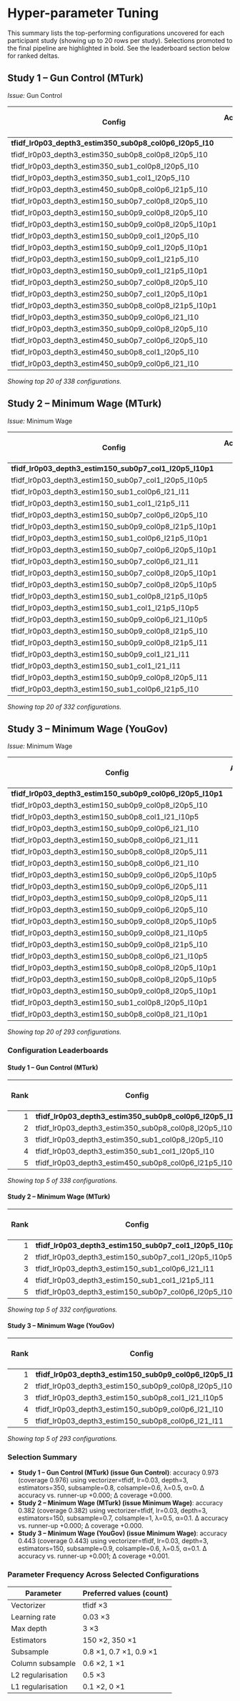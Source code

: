 # Hyper-parameter Tuning

This summary lists the top-performing configurations uncovered for each participant study (showing up to 20 rows per study). Selections promoted to the final pipeline are highlighted in bold. See the leaderboard section below for ranked deltas.

## Study 1 – Gun Control (MTurk)

*Issue:* Gun Control

| Config | Accuracy ↑ | Coverage ↑ | Known hits / total | Known availability ↑ | Avg prob ↑ | Evaluated |
| --- | ---: | ---: | --- | ---: | ---: | ---: |
| **tfidf_lr0p03_depth3_estim350_sub0p8_col0p6_l20p5_l10** | 0.973 | 0.976 | 533/546 | 0.996 | 0.924 | 548 |
| tfidf_lr0p03_depth3_estim350_sub0p8_col0p8_l20p5_l10 | 0.973 | 0.976 | 533/546 | 0.996 | 0.926 | 548 |
| tfidf_lr0p03_depth3_estim350_sub1_col0p8_l20p5_l10 | 0.973 | 0.976 | 533/546 | 0.996 | 0.933 | 548 |
| tfidf_lr0p03_depth3_estim350_sub1_col1_l20p5_l10 | 0.973 | 0.976 | 533/546 | 0.996 | 0.934 | 548 |
| tfidf_lr0p03_depth3_estim450_sub0p8_col0p6_l21p5_l10 | 0.973 | 0.976 | 533/546 | 0.996 | 0.923 | 548 |
| tfidf_lr0p03_depth3_estim150_sub0p7_col0p8_l20p5_l10 | 0.971 | 0.974 | 532/546 | 0.996 | 0.871 | 548 |
| tfidf_lr0p03_depth3_estim150_sub0p9_col0p8_l20p5_l10 | 0.971 | 0.974 | 532/546 | 0.996 | 0.893 | 548 |
| tfidf_lr0p03_depth3_estim150_sub0p9_col0p8_l20p5_l10p1 | 0.971 | 0.974 | 532/546 | 0.996 | 0.889 | 548 |
| tfidf_lr0p03_depth3_estim150_sub0p9_col1_l20p5_l10 | 0.971 | 0.974 | 532/546 | 0.996 | 0.895 | 548 |
| tfidf_lr0p03_depth3_estim150_sub0p9_col1_l20p5_l10p1 | 0.971 | 0.974 | 532/546 | 0.996 | 0.890 | 548 |
| tfidf_lr0p03_depth3_estim150_sub0p9_col1_l21p5_l10 | 0.971 | 0.974 | 532/546 | 0.996 | 0.865 | 548 |
| tfidf_lr0p03_depth3_estim150_sub0p9_col1_l21p5_l10p1 | 0.971 | 0.974 | 532/546 | 0.996 | 0.861 | 548 |
| tfidf_lr0p03_depth3_estim250_sub0p7_col0p8_l20p5_l10 | 0.971 | 0.974 | 532/546 | 0.996 | 0.918 | 548 |
| tfidf_lr0p03_depth3_estim250_sub0p7_col1_l20p5_l10p1 | 0.971 | 0.974 | 532/546 | 0.996 | 0.917 | 548 |
| tfidf_lr0p03_depth3_estim350_sub0p8_col0p8_l21p5_l10p1 | 0.971 | 0.974 | 532/546 | 0.996 | 0.924 | 548 |
| tfidf_lr0p03_depth3_estim350_sub0p9_col0p6_l21_l10 | 0.971 | 0.974 | 532/546 | 0.996 | 0.927 | 548 |
| tfidf_lr0p03_depth3_estim350_sub0p9_col0p8_l20p5_l10 | 0.971 | 0.974 | 532/546 | 0.996 | 0.929 | 548 |
| tfidf_lr0p03_depth3_estim450_sub0p7_col0p6_l20p5_l10 | 0.971 | 0.974 | 532/546 | 0.996 | 0.920 | 548 |
| tfidf_lr0p03_depth3_estim450_sub0p8_col1_l20p5_l10 | 0.971 | 0.974 | 532/546 | 0.996 | 0.927 | 548 |
| tfidf_lr0p03_depth3_estim450_sub0p9_col0p6_l21_l10 | 0.971 | 0.974 | 532/546 | 0.996 | 0.928 | 548 |
*Showing top 20 of 338 configurations.*

## Study 2 – Minimum Wage (MTurk)

*Issue:* Minimum Wage

| Config | Accuracy ↑ | Coverage ↑ | Known hits / total | Known availability ↑ | Avg prob ↑ | Evaluated |
| --- | ---: | ---: | --- | ---: | ---: | ---: |
| **tfidf_lr0p03_depth3_estim150_sub0p7_col1_l20p5_l10p1** | 0.382 | 0.382 | 256/671 | 1.000 | 0.435 | 671 |
| tfidf_lr0p03_depth3_estim150_sub0p7_col1_l20p5_l10p5 | 0.382 | 0.382 | 256/671 | 1.000 | 0.429 | 671 |
| tfidf_lr0p03_depth3_estim150_sub1_col0p6_l21_l11 | 0.380 | 0.380 | 255/671 | 1.000 | 0.415 | 671 |
| tfidf_lr0p03_depth3_estim150_sub1_col1_l21p5_l11 | 0.380 | 0.380 | 255/671 | 1.000 | 0.411 | 671 |
| tfidf_lr0p03_depth3_estim150_sub0p7_col0p6_l20p5_l10 | 0.377 | 0.377 | 253/671 | 1.000 | 0.433 | 671 |
| tfidf_lr0p03_depth3_estim150_sub0p9_col0p8_l21p5_l10p1 | 0.377 | 0.377 | 253/671 | 1.000 | 0.422 | 671 |
| tfidf_lr0p03_depth3_estim150_sub1_col0p6_l21p5_l10p1 | 0.377 | 0.377 | 253/671 | 1.000 | 0.420 | 671 |
| tfidf_lr0p03_depth3_estim150_sub0p7_col0p6_l20p5_l10p1 | 0.376 | 0.376 | 252/671 | 1.000 | 0.432 | 671 |
| tfidf_lr0p03_depth3_estim150_sub0p7_col0p6_l21_l11 | 0.376 | 0.376 | 252/671 | 1.000 | 0.409 | 671 |
| tfidf_lr0p03_depth3_estim150_sub0p7_col0p8_l20p5_l10p1 | 0.376 | 0.376 | 252/671 | 1.000 | 0.432 | 671 |
| tfidf_lr0p03_depth3_estim150_sub0p7_col0p8_l20p5_l10p5 | 0.376 | 0.376 | 252/671 | 1.000 | 0.426 | 671 |
| tfidf_lr0p03_depth3_estim150_sub1_col0p8_l21p5_l10p5 | 0.376 | 0.376 | 252/671 | 1.000 | 0.418 | 671 |
| tfidf_lr0p03_depth3_estim150_sub1_col1_l21p5_l10p5 | 0.376 | 0.376 | 252/671 | 1.000 | 0.418 | 671 |
| tfidf_lr0p03_depth3_estim150_sub0p9_col0p6_l21_l10p5 | 0.374 | 0.374 | 251/671 | 1.000 | 0.420 | 671 |
| tfidf_lr0p03_depth3_estim150_sub0p9_col0p8_l21p5_l10 | 0.374 | 0.374 | 251/671 | 1.000 | 0.423 | 671 |
| tfidf_lr0p03_depth3_estim150_sub0p9_col0p8_l21p5_l11 | 0.374 | 0.374 | 251/671 | 1.000 | 0.408 | 671 |
| tfidf_lr0p03_depth3_estim150_sub0p9_col1_l21_l11 | 0.374 | 0.374 | 251/671 | 1.000 | 0.416 | 671 |
| tfidf_lr0p03_depth3_estim150_sub1_col1_l21_l11 | 0.374 | 0.374 | 251/671 | 1.000 | 0.417 | 671 |
| tfidf_lr0p03_depth3_estim150_sub0p9_col0p8_l20p5_l11 | 0.373 | 0.373 | 250/671 | 1.000 | 0.421 | 671 |
| tfidf_lr0p03_depth3_estim150_sub1_col0p6_l21p5_l10 | 0.373 | 0.373 | 250/671 | 1.000 | 0.422 | 671 |
*Showing top 20 of 332 configurations.*

## Study 3 – Minimum Wage (YouGov)

*Issue:* Minimum Wage

| Config | Accuracy ↑ | Coverage ↑ | Known hits / total | Known availability ↑ | Avg prob ↑ | Evaluated |
| --- | ---: | ---: | --- | ---: | ---: | ---: |
| **tfidf_lr0p03_depth3_estim150_sub0p9_col0p6_l20p5_l10p1** | 0.443 | 0.443 | 531/1,200 | 1.000 | 0.442 | 1,200 |
| tfidf_lr0p03_depth3_estim150_sub0p9_col0p8_l20p5_l10 | 0.442 | 0.442 | 530/1,200 | 1.000 | 0.445 | 1,200 |
| tfidf_lr0p03_depth3_estim150_sub0p8_col1_l21_l10p5 | 0.441 | 0.441 | 529/1,200 | 1.000 | 0.437 | 1,200 |
| tfidf_lr0p03_depth3_estim150_sub0p9_col0p6_l21_l10 | 0.441 | 0.441 | 529/1,200 | 1.000 | 0.437 | 1,200 |
| tfidf_lr0p03_depth3_estim150_sub0p8_col0p6_l21_l11 | 0.440 | 0.440 | 528/1,200 | 1.000 | 0.429 | 1,200 |
| tfidf_lr0p03_depth3_estim150_sub0p8_col0p8_l20p5_l11 | 0.440 | 0.440 | 528/1,200 | 1.000 | 0.437 | 1,200 |
| tfidf_lr0p03_depth3_estim150_sub0p8_col0p6_l21_l10 | 0.439 | 0.439 | 527/1,200 | 1.000 | 0.437 | 1,200 |
| tfidf_lr0p03_depth3_estim150_sub0p9_col0p6_l20p5_l10p5 | 0.439 | 0.439 | 527/1,200 | 1.000 | 0.440 | 1,200 |
| tfidf_lr0p03_depth3_estim150_sub0p9_col0p6_l20p5_l11 | 0.439 | 0.439 | 527/1,200 | 1.000 | 0.435 | 1,200 |
| tfidf_lr0p03_depth3_estim150_sub0p9_col0p8_l20p5_l11 | 0.439 | 0.439 | 527/1,200 | 1.000 | 0.436 | 1,200 |
| tfidf_lr0p03_depth3_estim150_sub0p9_col0p6_l20p5_l10 | 0.438 | 0.438 | 526/1,200 | 1.000 | 0.441 | 1,200 |
| tfidf_lr0p03_depth3_estim150_sub0p9_col0p8_l20p5_l10p5 | 0.438 | 0.438 | 526/1,200 | 1.000 | 0.442 | 1,200 |
| tfidf_lr0p03_depth3_estim150_sub0p9_col0p8_l21_l10p5 | 0.438 | 0.438 | 525/1,200 | 1.000 | 0.436 | 1,200 |
| tfidf_lr0p03_depth3_estim150_sub0p9_col0p8_l21p5_l10 | 0.438 | 0.438 | 525/1,200 | 1.000 | 0.436 | 1,200 |
| tfidf_lr0p03_depth3_estim150_sub0p8_col0p6_l21_l10p5 | 0.437 | 0.437 | 524/1,200 | 1.000 | 0.433 | 1,200 |
| tfidf_lr0p03_depth3_estim150_sub0p8_col0p8_l20p5_l10p1 | 0.437 | 0.437 | 524/1,200 | 1.000 | 0.445 | 1,200 |
| tfidf_lr0p03_depth3_estim150_sub0p8_col0p8_l20p5_l10p5 | 0.437 | 0.437 | 524/1,200 | 1.000 | 0.440 | 1,200 |
| tfidf_lr0p03_depth3_estim150_sub0p9_col0p8_l20p5_l10p1 | 0.437 | 0.437 | 524/1,200 | 1.000 | 0.444 | 1,200 |
| tfidf_lr0p03_depth3_estim150_sub1_col0p8_l20p5_l10p1 | 0.437 | 0.437 | 524/1,200 | 1.000 | 0.442 | 1,200 |
| tfidf_lr0p03_depth3_estim150_sub0p8_col0p8_l21_l10p1 | 0.436 | 0.436 | 523/1,200 | 1.000 | 0.438 | 1,200 |
*Showing top 20 of 293 configurations.*

### Configuration Leaderboards

#### Study 1 – Gun Control (MTurk)

| Rank | Config | Accuracy ↑ | Δ accuracy ↓ | Coverage ↑ | Δ coverage ↓ | Evaluated |
| ---: | --- | ---: | ---: | ---: | ---: | ---: |
| 1 | **tfidf_lr0p03_depth3_estim350_sub0p8_col0p6_l20p5_l10** | 0.973 | 0.000 | 0.976 | 0.000 | 548 |
| 2 | tfidf_lr0p03_depth3_estim350_sub0p8_col0p8_l20p5_l10 | 0.973 | 0.000 | 0.976 | 0.000 | 548 |
| 3 | tfidf_lr0p03_depth3_estim350_sub1_col0p8_l20p5_l10 | 0.973 | 0.000 | 0.976 | 0.000 | 548 |
| 4 | tfidf_lr0p03_depth3_estim350_sub1_col1_l20p5_l10 | 0.973 | 0.000 | 0.976 | 0.000 | 548 |
| 5 | tfidf_lr0p03_depth3_estim450_sub0p8_col0p6_l21p5_l10 | 0.973 | 0.000 | 0.976 | 0.000 | 548 |
*Showing top 5 of 338 configurations.*

#### Study 2 – Minimum Wage (MTurk)

| Rank | Config | Accuracy ↑ | Δ accuracy ↓ | Coverage ↑ | Δ coverage ↓ | Evaluated |
| ---: | --- | ---: | ---: | ---: | ---: | ---: |
| 1 | **tfidf_lr0p03_depth3_estim150_sub0p7_col1_l20p5_l10p1** | 0.382 | 0.000 | 0.382 | 0.000 | 671 |
| 2 | tfidf_lr0p03_depth3_estim150_sub0p7_col1_l20p5_l10p5 | 0.382 | 0.000 | 0.382 | 0.000 | 671 |
| 3 | tfidf_lr0p03_depth3_estim150_sub1_col0p6_l21_l11 | 0.380 | 0.001 | 0.380 | 0.001 | 671 |
| 4 | tfidf_lr0p03_depth3_estim150_sub1_col1_l21p5_l11 | 0.380 | 0.001 | 0.380 | 0.001 | 671 |
| 5 | tfidf_lr0p03_depth3_estim150_sub0p7_col0p6_l20p5_l10 | 0.377 | 0.004 | 0.377 | 0.004 | 671 |
*Showing top 5 of 332 configurations.*

#### Study 3 – Minimum Wage (YouGov)

| Rank | Config | Accuracy ↑ | Δ accuracy ↓ | Coverage ↑ | Δ coverage ↓ | Evaluated |
| ---: | --- | ---: | ---: | ---: | ---: | ---: |
| 1 | **tfidf_lr0p03_depth3_estim150_sub0p9_col0p6_l20p5_l10p1** | 0.443 | 0.000 | 0.443 | 0.000 | 1,200 |
| 2 | tfidf_lr0p03_depth3_estim150_sub0p9_col0p8_l20p5_l10 | 0.442 | 0.001 | 0.442 | 0.001 | 1,200 |
| 3 | tfidf_lr0p03_depth3_estim150_sub0p8_col1_l21_l10p5 | 0.441 | 0.002 | 0.441 | 0.002 | 1,200 |
| 4 | tfidf_lr0p03_depth3_estim150_sub0p9_col0p6_l21_l10 | 0.441 | 0.002 | 0.441 | 0.002 | 1,200 |
| 5 | tfidf_lr0p03_depth3_estim150_sub0p8_col0p6_l21_l11 | 0.440 | 0.003 | 0.440 | 0.003 | 1,200 |
*Showing top 5 of 293 configurations.*

### Selection Summary

- **Study 1 – Gun Control (MTurk) (issue Gun Control)**: accuracy 0.973 (coverage 0.976) using vectorizer=tfidf, lr=0.03, depth=3, estimators=350, subsample=0.8, colsample=0.6, λ=0.5, α=0. Δ accuracy vs. runner-up +0.000; Δ coverage +0.000.
- **Study 2 – Minimum Wage (MTurk) (issue Minimum Wage)**: accuracy 0.382 (coverage 0.382) using vectorizer=tfidf, lr=0.03, depth=3, estimators=150, subsample=0.7, colsample=1, λ=0.5, α=0.1. Δ accuracy vs. runner-up +0.000; Δ coverage +0.000.
- **Study 3 – Minimum Wage (YouGov) (issue Minimum Wage)**: accuracy 0.443 (coverage 0.443) using vectorizer=tfidf, lr=0.03, depth=3, estimators=150, subsample=0.9, colsample=0.6, λ=0.5, α=0.1. Δ accuracy vs. runner-up +0.001; Δ coverage +0.001.

### Parameter Frequency Across Selected Configurations

| Parameter | Preferred values (count) |
| --- | --- |
| Vectorizer | tfidf ×3 |
| Learning rate | 0.03 ×3 |
| Max depth | 3 ×3 |
| Estimators | 150 ×2, 350 ×1 |
| Subsample | 0.8 ×1, 0.7 ×1, 0.9 ×1 |
| Column subsample | 0.6 ×2, 1 ×1 |
| L2 regularisation | 0.5 ×3 |
| L1 regularisation | 0.1 ×2, 0 ×1 |

